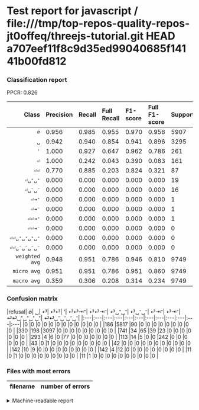 # Test report for javascript / file:///tmp/top-repos-quality-repos-jt0offeq/threejs-tutorial.git HEAD a707eef11f8c9d35ed99040685f14141b00fd812

### Classification report

PPCR: 0.826

| Class | Precision | Recall | Full Recall | F1-score | Full F1-score | Support | Full Support | PPCR |
|------:|:----------|:-------|:------------|:---------|:---------|:--------|:-------------|:-----|
| `∅` | 0.956| 0.985| 0.955| 0.970| 0.956| 5907| 6093| 0.969 |
| `␣` | 0.942| 0.940| 0.854| 0.941| 0.896| 3295| 3625| 0.909 |
| `'` | 1.000| 0.927| 0.647| 0.962| 0.786| 261| 374| 0.698 |
| `⏎` | 1.000| 0.242| 0.043| 0.390| 0.083| 161| 902| 0.178 |
| `⏎⏎` | 0.770| 0.885| 0.203| 0.824| 0.321| 87| 380| 0.229 |
| `⏎␣⁺␣⁺` | 0.000| 0.000| 0.000| 0.000| 0.000| 19| 161| 0.118 |
| `⏎␣⁻␣⁻` | 0.000| 0.000| 0.000| 0.000| 0.000| 16| 158| 0.101 |
| `⏎⇥⁺` | 0.000| 0.000| 0.000| 0.000| 0.000| 1| 12| 0.083 |
| `⏎⇥⁻` | 0.000| 0.000| 0.000| 0.000| 0.000| 1| 12| 0.083 |
| `⏎⏎⇥⁺` | 0.000| 0.000| 0.000| 0.000| 0.000| 1| 44| 0.023 |
| `⏎⏎⇥⁻` | 0.000| 0.000| 0.000| 0.000| 0.000| 0| 42| 0.000 |
| `⏎⏎␣⁺␣⁺␣⁺␣⁺` | 0.000| 0.000| 0.000| 0.000| 0.000| 0| 0| 0.000 |
| `⏎⏎␣⁻␣⁻␣⁻␣⁻` | 0.000| 0.000| 0.000| 0.000| 0.000| 0| 0| 0.000 |
| `weighted avg` | 0.948| 0.951| 0.786| 0.946| 0.810| 9749| 11803| 0.826 |
| `micro avg` | 0.951| 0.951| 0.786| 0.951| 0.860| 9749| 11803| 0.826 |
| `macro avg` | 0.359| 0.306| 0.208| 0.314| 0.234| 9749| 11803| 0.826 |

### Confusion matrix

|refusal|  ∅| ␣| ⏎| ⏎⏎| '| ⏎⏎⇥⁺| ⏎⏎⇥⁻| ⏎␣⁺␣⁺| ⏎␣⁻␣⁻| ⏎⇥⁺| ⏎⇥⁻| ⏎⏎␣⁺␣⁺␣⁺␣⁺| ⏎⏎␣⁻␣⁻␣⁻␣⁻| 
|:---|:---|:---|:---|:---|:---|:---|:---|:---|:---|:---|:---|
|0 |0 |0 |0 |0 |0 |0 |0 |0 |0 |0 |0 |
|186 |5817 |90 |0 |0 |0 |0 |0 |0 |0 |0 |0 |
|330 |198 |3097 |0 |0 |0 |0 |0 |0 |0 |0 |0 |
|741 |34 |65 |39 |23 |0 |0 |0 |0 |0 |0 |0 |
|293 |4 |6 |0 |77 |0 |0 |0 |0 |0 |0 |0 |
|113 |14 |5 |0 |0 |242 |0 |0 |0 |0 |0 |0 |
|43 |0 |1 |0 |0 |0 |0 |0 |0 |0 |0 |0 |
|42 |0 |0 |0 |0 |0 |0 |0 |0 |0 |0 |0 |
|142 |10 |9 |0 |0 |0 |0 |0 |0 |0 |0 |0 |
|142 |4 |12 |0 |0 |0 |0 |0 |0 |0 |0 |0 |
|11 |0 |1 |0 |0 |0 |0 |0 |0 |0 |0 |0 |
|11 |1 |0 |0 |0 |0 |0 |0 |0 |0 |0 |0 |

### Files with most errors

| filename | number of errors|
|:----:|:-----|

<details>
    <summary>Machine-readable report</summary>
```json
{
  "cl_report": {"\u0027": {"f1-score": 0.9622266401590458, "precision": 1.0, "recall": 0.9272030651340997, "support": 261}, "macro avg": {"f1-score": 0.31441076330903545, "precision": 0.35914708220297903, "recall": 0.3060899502857431, "support": 9749}, "micro avg": {"f1-score": 0.9510719048107498, "precision": 0.9510719048107498, "recall": 0.9510719048107498, "support": 9749}, "weighted avg": {"f1-score": 0.9456256542354902, "precision": 0.9482097967233588, "recall": 0.9510719048107498, "support": 9749}, "\u2205": {"f1-score": 0.9703895237300859, "precision": 0.9564288063137126, "recall": 0.9847638395124428, "support": 5907}, "\u23ce": {"f1-score": 0.38999999999999996, "precision": 1.0, "recall": 0.2422360248447205, "support": 161}, "\u23ce\u21e5\u207a": {"f1-score": 0.0, "precision": 0.0, "recall": 0.0, "support": 1}, "\u23ce\u21e5\u207b": {"f1-score": 0.0, "precision": 0.0, "recall": 0.0, "support": 1}, "\u23ce\u23ce": {"f1-score": 0.823529411764706, "precision": 0.77, "recall": 0.8850574712643678, "support": 87}, "\u23ce\u23ce\u21e5\u207a": {"f1-score": 0.0, "precision": 0.0, "recall": 0.0, "support": 1}, "\u23ce\u23ce\u21e5\u207b": {"f1-score": 0.0, "precision": 0.0, "recall": 0.0, "support": 0}, "\u23ce\u23ce\u2423\u207a\u2423\u207a\u2423\u207a\u2423\u207a": {"f1-score": 0.0, "precision": 0.0, "recall": 0.0, "support": 0}, "\u23ce\u23ce\u2423\u207b\u2423\u207b\u2423\u207b\u2423\u207b": {"f1-score": 0.0, "precision": 0.0, "recall": 0.0, "support": 0}, "\u23ce\u2423\u207a\u2423\u207a": {"f1-score": 0.0, "precision": 0.0, "recall": 0.0, "support": 19}, "\u23ce\u2423\u207b\u2423\u207b": {"f1-score": 0.0, "precision": 0.0, "recall": 0.0, "support": 16}, "\u2423": {"f1-score": 0.9411943473636225, "precision": 0.9424832623250152, "recall": 0.9399089529590289, "support": 3295}},
  "cl_report_full": {"\u0027": {"f1-score": 0.7857142857142858, "precision": 1.0, "recall": 0.6470588235294118, "support": 374}, "macro avg": {"f1-score": 0.23394270723638938, "precision": 0.35914708220297903, "recall": 0.2078441998308434, "support": 11803}, "micro avg": {"f1-score": 0.8604305864884929, "precision": 0.9510719048107498, "recall": 0.7855629924595442, "support": 11803}, "weighted avg": {"f1-score": 0.8101085705062798, "precision": 0.9160910398032391, "recall": 0.7855629924595442, "support": 11803}, "\u2205": {"f1-score": 0.955564681724846, "precision": 0.9564288063137126, "recall": 0.9547021171836534, "support": 6093}, "\u23ce": {"f1-score": 0.08289054197662062, "precision": 1.0, "recall": 0.043237250554323724, "support": 902}, "\u23ce\u21e5\u207a": {"f1-score": 0.0, "precision": 0.0, "recall": 0.0, "support": 12}, "\u23ce\u21e5\u207b": {"f1-score": 0.0, "precision": 0.0, "recall": 0.0, "support": 12}, "\u23ce\u23ce": {"f1-score": 0.3208333333333333, "precision": 0.77, "recall": 0.2026315789473684, "support": 380}, "\u23ce\u23ce\u21e5\u207a": {"f1-score": 0.0, "precision": 0.0, "recall": 0.0, "support": 44}, "\u23ce\u23ce\u21e5\u207b": {"f1-score": 0.0, "precision": 0.0, "recall": 0.0, "support": 42}, "\u23ce\u23ce\u2423\u207a\u2423\u207a\u2423\u207a\u2423\u207a": {"f1-score": 0.0, "precision": 0.0, "recall": 0.0, "support": 0}, "\u23ce\u23ce\u2423\u207b\u2423\u207b\u2423\u207b\u2423\u207b": {"f1-score": 0.0, "precision": 0.0, "recall": 0.0, "support": 0}, "\u23ce\u2423\u207a\u2423\u207a": {"f1-score": 0.0, "precision": 0.0, "recall": 0.0, "support": 161}, "\u23ce\u2423\u207b\u2423\u207b": {"f1-score": 0.0, "precision": 0.0, "recall": 0.0, "support": 158}, "\u2423": {"f1-score": 0.8962523513239762, "precision": 0.9424832623250152, "recall": 0.8543448275862069, "support": 3625}},
  "ppcr": 0.8259764466661018
}
```
</details>

